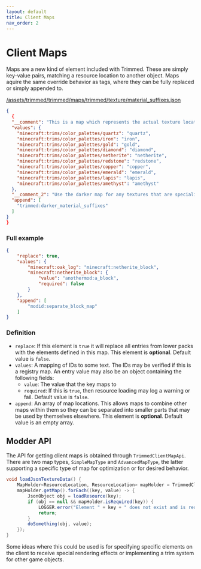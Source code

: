 ```yaml
---
layout: default
title: Client Maps
nav_order: 2
---
```


# Client Maps
Maps are a new kind of element included with Trimmed. These are simply key-value pairs, matching a resource location to another object. Maps aquire the same override behavior as tags, where they can be fully replaced or simply appended to.

[/assets/trimmed/trimmed/maps/trimmed/texture/material_suffixes.json]
```json
{
  {
  "__comment": "This is a map which represents the actual texture locations and their corresponding generated texture suffix. It is highly recommended that mods prefix their suffixes with the modid, ie \"modid_adamantite\"",
  "values": {
    "minecraft:trims/color_palettes/quartz": "quartz",
    "minecraft:trims/color_palettes/iron": "iron",
    "minecraft:trims/color_palettes/gold": "gold",
    "minecraft:trims/color_palettes/diamond": "diamond",
    "minecraft:trims/color_palettes/netherite": "netherite",
    "minecraft:trims/color_palettes/redstone": "redstone",
    "minecraft:trims/color_palettes/copper": "copper",
    "minecraft:trims/color_palettes/emerald": "emerald",
    "minecraft:trims/color_palettes/lapis": "lapis",
    "minecraft:trims/color_palettes/amethyst": "amethyst"
  },
  "__comment_2": "Use the darker map for any textures that are specialized for only certain cases",
  "append": [
    "trimmed:darker_material_suffixes"
  ]
}
}
```

### Full example
```json
{
    "replace": true,
    "values": {
        "minecraft:oak_log": "minecraft:netherite_block",
        "minecraft:netherite_block": {
            "value": "anothermod:a_block",
            "required": false
        }
    },
    "append": [
        "modid:separate_block_map"
    ]
}
```

### Definition
- `replace`: If this element is `true` it will replace all entries from lower packs with the elements defined in this map. This element is **optional**. Default value is `false`.
- `values`: A mapping of IDs to some text. The IDs may be verified if this is a registry map. An entry value may also be an object containing the following fields:
    - `value`: The value that the key maps to
    - `required`: If this is `true`, then resource loading may log a warning or fail. Default value is `false`.
- `append`: An array of map locations. This allows maps to combine other maps within them so they can be separated into smaller parts that may be used by themselves elsewhere. This element is **optional**. Default value is an empty array.

## Modder API
The API for getting client maps is obtained through `TrimmedClientMapApi`. There are two map types, `SimpleMapType` and `AdvancedMapType`, the latter supporting a specific type of map for optimization or for desired behavior. 

```java
void loadJsonTextureData() {
    MapHolder<ResourceLocation, ResourceLocation> mapHolder = TrimmedClientMapApi.getInstance().getSimpleMap(ClientMapKeys.TRIM_OVERLAYS);
    mapHolder.getMap().forEach((key, value) -> {
        JsonObject obj = loadResource(key);
        if (obj == null && mapHolder.isRequired(key)) {
            LOGGER.error("Element " + key + " does not exist and is required!");
            return;
        }
        doSomething(obj, value);
    });
}
```

Some ideas where this could be used is for specifying specific elements on the client to receive special rendering effects or implementing a trim system for other game objects.

[/assets/trimmed/trimmed/maps/trimmed/texture/material_suffixes.json]: https://github.com/dhyces/trimmed/blob/1.20/Common/src/main/resources/assets/trimmed/maps/unchecked/vanilla_trim_material_permutations.json